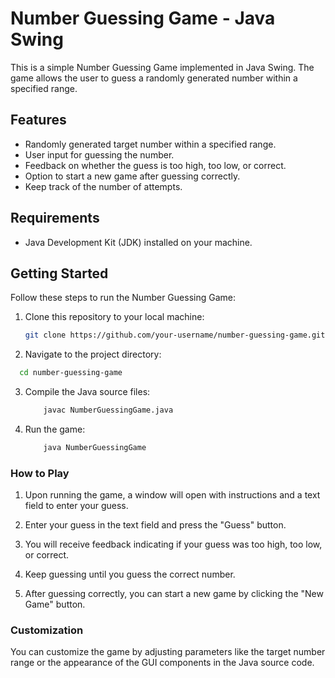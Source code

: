 # Number Guessing Game - Java Swing

This is a simple Number Guessing Game implemented in Java Swing. The game allows the user to guess a randomly generated number within a specified range.

## Features

- Randomly generated target number within a specified range.
- User input for guessing the number.
- Feedback on whether the guess is too high, too low, or correct.
- Option to start a new game after guessing correctly.
- Keep track of the number of attempts.

## Requirements

- Java Development Kit (JDK) installed on your machine.

## Getting Started

Follow these steps to run the Number Guessing Game:

1. Clone this repository to your local machine:

   ```bash
   git clone https://github.com/your-username/number-guessing-game.git

2. Navigate to the project directory:
  ```bash
    cd number-guessing-game
```
3. Compile the Java source files:
   ```bash
       javac NumberGuessingGame.java
4. Run the game:
   ```bash
       java NumberGuessingGame
### How to Play

1. Upon running the game, a window will open with instructions and a text field to enter your guess.

2. Enter your guess in the text field and press the "Guess" button.

3. You will receive feedback indicating if your guess was too high, too low, or correct.

4. Keep guessing until you guess the correct number.

5. After guessing correctly, you can start a new game by clicking the "New Game" button.

### Customization
You can customize the game by adjusting parameters like the target number range or the appearance of the GUI components in the Java source code.
